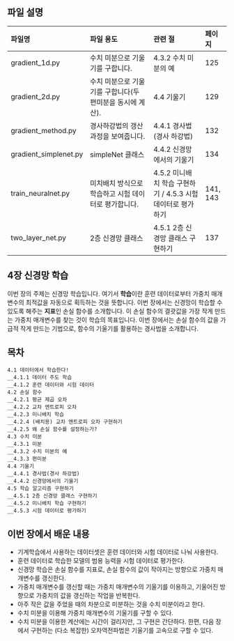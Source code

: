 ## 파일 설명
| 파일명 | 파일 용도 | 관련 절 | 페이지 |
|:--   |:--      |:--    |:--      |
| gradient_1d.py | 수치 미분으로 기울기를 구합니다. | 4.3.2 수치 미분의 예 | 125 |
| gradient_2d.py | 수치 미분으로 기울기를 구합니다(두 편미분을 동시에 계산). | 4.4 기울기 | 129 |
| gradient_method.py | 경사하강법의 갱산 과정을 보여줍니다. | 4.4.1 경사법(경사 하강법) | 132 |
| gradient_simplenet.py | simpleNet 클래스 | 4.4.2 신경망에서의 기울기 | 134 |
| train_neuralnet.py | 미치배치 방식으로 학습하고 시험 데이터로 평가합니다. | 4.5.2 미니배치 학습 구현하기 / 4.5.3 시험 데이터로 평가하기 | 141, 143 |
| two_layer_net.py | 2층 신경망 클래스 | 4.5.1 2층 신경망 클래스 구현하기 | 137 |

## 4장 신경망 학습
이번 장의 주제는 신경망 학습입니다. 여기서 **학습**이란 훈련 데이터로부터 가중치 매개변수의
최적값을 자동으로 획득하는 것을 뜻합니다. 이번 장에서는 신경망이 학습할 수 있도록 해주는
**지표**인 손실 함수를 소개합니다. 이 손실 함수의 결괏값을 가장 작게 만드는 가중치 매개변수를
찾는 것이 학습의 목표입니다. 이번 장에서는 손실 함수의 값을 가급적 작게 만드는 기법으로,
함수의 기울기를 활용하는 경사법을 소개합니다.

## 목차
```
4.1 데이터에서 학습한다! 
__4.1.1 데이터 주도 학습 
__4.1.2 훈련 데이터와 시험 데이터 
4.2 손실 함수 
__4.2.1 평균 제곱 오차 
__4.2.2 교차 엔트로피 오차 
__4.2.3 미니배치 학습 
__4.2.4 (배치용) 교차 엔트로피 오차 구현하기 
__4.2.5 왜 손실 함수를 설정하는가? 
4.3 수치 미분 
__4.3.1 미분 
__4.3.2 수치 미분의 예 
__4.3.3 편미분 
4.4 기울기 
__4.4.1 경사법(경사 하강법) 
__4.4.2 신경망에서의 기울기 
4.5 학습 알고리즘 구현하기 
__4.5.1 2층 신경망 클래스 구현하기
__4.5.2 미니배치 학습 구현하기 
__4.5.3 시험 데이터로 평가하기
```

## 이번 장에서 배운 내용
* 기계학습에서 사용하는 데이터셋은 훈련 데이터와 시험 데이터로 나눠 사용한다.
* 훈련 데이터로 학습한 모델의 범용 능력을 시험 데이터로 평가한다.
* 신경망 학습은 손실 함수를 지표로, 손실 함수의 값이 작아지는 방향으로 가중치 매개변수를 갱신한다.
* 가중치 매개변수를 갱신할 때는 가중치 매개변수의 기울기를 이용하고, 기울어진 방향으로 가중치의 값을 갱신하는 작업을 반복한다.
* 아주 작은 값을 주었을 때의 차분으로 미분하는 것을 수치 미분이라고 한다.
* 수치 미분을 이용해 가중치 매개변수의 기울기를 구할 수 있다.
* 수치 미분을 이용한 계산에는 시간이 걸리지만, 그 구현은 간단하다. 한편, 다음 장에서 구현하는 (다소 복잡한) 오차역전파법은 기울기를 고속으로 구할 수 있다.
